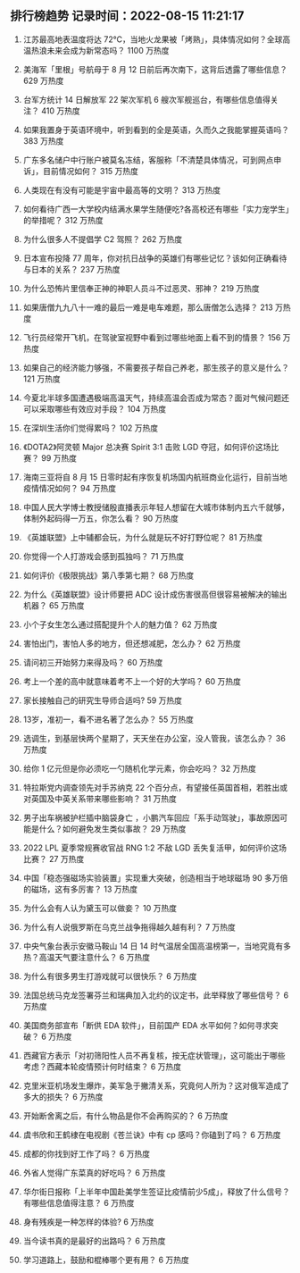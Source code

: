 
## 排行榜趋势 记录时间：2022-08-15 11:21:17
  
  1. 江苏最高地表温度将达 72℃，当地火龙果被「烤熟」，具体情况如何？全球高温热浪未来会成为新常态吗？ 1100 万热度
    
  2. 美海军「里根」号航母于 8 月 12 日前后再次南下，这背后透露了哪些信息？ 629 万热度
    
  3. 台军方统计 14 日解放军 22 架次军机 6 艘次军舰巡台，有哪些信息值得关注？ 410 万热度
    
  4. 如果我置身于英语环境中，听到看到的全是英语，久而久之我能掌握英语吗？ 383 万热度
    
  5. 广东多名储户中行账户被莫名冻结，客服称「不清楚具体情况，可到网点申诉」，目前情况如何？ 315 万热度
    
  6. 人类现在有没有可能是宇宙中最高等的文明？ 313 万热度
    
  7. 如何看待广西一大学校内结满水果学生随便吃?各高校还有哪些「实力宠学生」的举措呢？ 312 万热度
    
  8. 为什么很多人不提倡学 C2 驾照？ 262 万热度
    
  9. 日本宣布投降 77 周年，你对抗日战争的英雄们有哪些记忆？该如何正确看待与日本的关系？ 237 万热度
    
  10. 为什么恐怖片里信奉正神的神职人员斗不过恶灵、邪神？ 219 万热度
    
  11. 如果唐僧九九八十一难的最后一难是电车难题，那么唐僧怎么选择？ 213 万热度
    
  12. 飞行员经常开飞机，在驾驶室视野中看到过哪些地面上看不到的情景？ 156 万热度
    
  13. 如果自己的经济能力够强，不需要孩子帮自己养老，那生孩子的意义是什么？ 121 万热度
    
  14. 今夏北半球多国遭遇极端高温天气，持续高温会否成为常态？面对气候问题还可以采取哪些有效应对手段？ 104 万热度
    
  15. 在深圳生活你们觉得累吗？ 102 万热度
    
  16. 《DOTA2》阿灵顿 Major 总决赛 Spirit 3:1 击败 LGD 夺冠，如何评价这场比赛？ 99 万热度
    
  17. 海南三亚将自 8 月 15 日零时起有序恢复机场国内航班商业化运行，目前当地疫情情况如何？ 94 万热度
    
  18. 中国人民大学博士教授储殷直播表示年轻人想留在大城市体制内五六千就够，体制外起码得一万五，你怎么看？ 90 万热度
    
  19. 《英雄联盟》上中辅都会玩，为什么就是玩不好打野位呢？ 81 万热度
    
  20. 你觉得一个人打游戏会感到孤独吗？ 71 万热度
    
  21. 如何评价《极限挑战》第八季第七期？ 68 万热度
    
  22. 为什么《英雄联盟》设计师要把 ADC 设计成伤害很高但很容易被解决的输出机器？ 65 万热度
    
  23. 小个子女生怎么通过搭配提升个人的魅力值？ 62 万热度
    
  24. 害怕出门，害怕人多的地方，但还想减肥，怎么办？ 62 万热度
    
  25. 请问初三开始努力来得及吗？ 60 万热度
    
  26. 考上一个差的高中就意味着考不上一个好的大学吗？ 60 万热度
    
  27. 家长接触自己的研究生导师合适吗? 59 万热度
    
  28. 13岁，准初一，看不进名著了怎么办？ 55 万热度
    
  29. 选调生，到基层快两个星期了，天天坐在办公室，没人管我，该怎么办？ 36 万热度
    
  30. 给你 1 亿元但是你必须吃一勺随机化学元素，你会吃吗？ 32 万热度
    
  31. 特拉斯党内调查领先对手苏纳克 22 个百分点，有望接任英国首相，若胜出或对英国及中英关系带来哪些影响？ 31 万热度
    
  32. 男子出车祸被护栏插中脑袋身亡 ，小鹏汽车回应「系手动驾驶」，事故原因可能是什么？如何避免发生类似事故？ 29 万热度
    
  33. 2022 LPL 夏季常规赛收官战 RNG 1:2 不敌 LGD 丢失复活甲，如何评价这场比赛？ 27 万热度
    
  34. 中国「稳态强磁场实验装置」实现重大突破，创造相当于地球磁场 90 多万倍的磁场，这有多厉害？ 13 万热度
    
  35. 为什么会有人认为黛玉可以做妾？ 10 万热度
    
  36. 为什么有人说俄罗斯在乌克兰战争拖得越久越有利？ 7 万热度
    
  37. 中央气象台表示安徽马鞍山 14 日 14 时气温居全国高温榜第一，当地究竟有多热？高温天气要注意什么？ 6 万热度
    
  38. 为什么有很多男生打游戏就可以很快乐？ 6 万热度
    
  39. 法国总统马克龙签署芬兰和瑞典加入北约的议定书，此举释放了哪些信号？ 6 万热度
    
  40. 美国商务部宣布「断供 EDA 软件」，目前国产 EDA 水平如何？如何寻求突破？ 6 万热度
    
  41. 西藏官方表示「对初筛阳性人员不再复核，按无症状管理」，这可能出于哪些考虑？西藏本轮疫情预计何时结束？ 6 万热度
    
  42. 克里米亚机场发生爆炸，美军急于撇清关系，究竟何人所为？这对俄军造成了多大的损失？ 6 万热度
    
  43. 开始断舍离之后，有什么物品是你不会再购买的？ 6 万热度
    
  44. 虞书欣和王鹤棣在电视剧《苍兰诀》中有 cp 感吗？你磕到了吗？ 6 万热度
    
  45. 成都的你找到好工作了吗？ 6 万热度
    
  46. 外省人觉得广东菜真的好吃吗？ 6 万热度
    
  47. 华尔街日报称「上半年中国赴美学生签证比疫情前少5成」，释放了什么信号？有哪些信息值得注意？ 6 万热度
    
  48. 身有残疾是一种怎样的体验? 6 万热度
    
  49. 当今读书真的是最好的出路吗？ 6 万热度
    
  50. 学习道路上，鼓励和棍棒哪个更有用？ 6 万热度
    